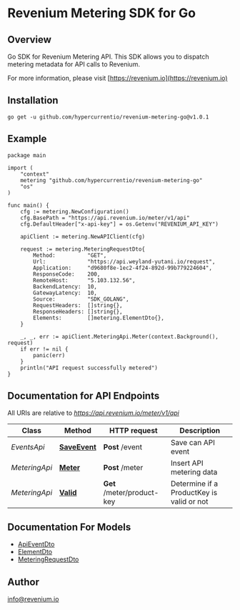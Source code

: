 # Revenium Metering SDK for Go

## Overview

Go SDK for Revenium Metering API. This SDK allows you to dispatch metering metadata for API calls to Revenium.

For more information, please visit [https://revenium.io](https://revenium.io)

## Installation
```shell
go get -u github.com/hypercurrentio/revenium-metering-go@v1.0.1
```

## Example

```golang
package main

import (
	"context"
	metering "github.com/hypercurrentio/revenium-metering-go"
	"os"
)

func main() {
	cfg := metering.NewConfiguration()
	cfg.BasePath = "https://api.revenium.io/meter/v1/api"
	cfg.DefaultHeader["x-api-key"] = os.Getenv("REVENIUM_API_KEY")

	apiClient := metering.NewAPIClient(cfg)

	request := metering.MeteringRequestDto{
		Method:          "GET",
		Url:             "https://api.weyland-yutani.io/request",
		Application:     "d9680f8e-1ec2-4f24-892d-99b779224604",
		ResponseCode:    200,
		RemoteHost:      "5.103.132.56",
		BackendLatency:  10,
		GatewayLatency:  10,
		Source:          "SDK_GOLANG",
		RequestHeaders:  []string{},
		ResponseHeaders: []string{},
		Elements:        []metering.ElementDto{},
	}

	_, _, err := apiClient.MeteringApi.Meter(context.Background(), request)
	if err != nil {
		panic(err)
	}
	println("API request successfully metered")
}
```

## Documentation for API Endpoints

All URIs are relative to *https://api.revenium.io/meter/v1/api*

Class | Method | HTTP request | Description
------------ | ------------- | ------------- | -------------
*EventsApi* | [**SaveEvent**](docs/EventsApi.md#saveevent) | **Post** /event | Save can API event
*MeteringApi* | [**Meter**](docs/MeteringApi.md#meter) | **Post** /meter | Insert API metering data
*MeteringApi* | [**Valid**](docs/MeteringApi.md#valid) | **Get** /meter/product-key | Determine if a ProductKey is valid or not

## Documentation For Models

 - [ApiEventDto](docs/ApiEventDto.md)
 - [ElementDto](docs/ElementDto.md)
 - [MeteringRequestDto](docs/MeteringRequestDto.md)

## Author

info@revenium.io
